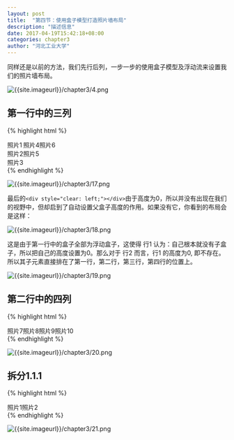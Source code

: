 ```yaml
---
layout: post
title:  "第四节：使用盒子模型打造照片墙布局"
description: "描述信息"
date: 2017-04-19T15:42:18+08:00
categories: chapter3
author: "河北工业大学"
---
```


同样还是以前的方法，我们先行后列，一步一步的使用盒子模型及浮动流来设置我们的照片墙布局。

![{{site.imageurl}}/chapter3/4.png]({{site.imageurl}}/chapter3/4.png)

## 第一行中的三列 
{% highlight html %}
        <!-- 行1 -->
        <div>
            <!-- 1.1 -->
            <div style="float:left;">
                <!-- 1.1.1 -->
                <div>
                    <!-- 1.1.1.1 -->
                    <div>照片1</div>
                    <!-- 1.1.1.2 -->
                    <div>照片2</div>
                </div>
                <!-- 1.1.2 -->
                <div>照片3</div>
            </div>
            <!-- 1.2 -->
            <div style="float:left;">
                <!-- 1.2.1 -->
                <div>照片4</div>
                <!-- 1.2.2 -->
                <div>照片5</div>
            </div>
            <!-- 1.3 -->
            <div style="float:left;">照片6</div>
            <!-- clear -->
            <div style="clear: left;"></div>
        </div>
{% endhighlight %}

![{{site.imageurl}}/chapter3/17.png]({{site.imageurl}}/chapter3/17.png)

最后的`<div style="clear: left;"></div>`由于高度为0，所以并没有出现在我们的视野中，但却启到了自动设置父盒子高度的作用。如果没有它，你看到的布局会是这样：

![{{site.imageurl}}/chapter3/18.png]({{site.imageurl}}/chapter3/18.png)

这是由于第一行中的盒子全部为浮动盒子，这使得 行1 认为：自己根本就没有子盒子，所以把自己的高度设置为0。那么对于 行2 而言，行1 的高度为0, 即不存在。所以其子元素直接排在了第一行，第二行，第三行，第四行的位置上。

![{{site.imageurl}}/chapter3/19.png]({{site.imageurl}}/chapter3/19.png)

## 第二行中的四列

{% highlight html %}
        <!-- 行2 -->
        <div>
            <!-- 2.1 -->
            <div style="float: left;">照片7</div>
            <!-- 2.2 -->
            <div style="float: left;">照片8</div>
            <!-- 2.3 -->
            <div style="float: left;">照片9</div>
            <!-- 2.4 -->
            <div style="float: left;">照片10</div>
            <!-- clear -->
            <div style="clear: left;"></div>
        </div>
{% endhighlight %}

![{{site.imageurl}}/chapter3/20.png]({{site.imageurl}}/chapter3/20.png)

## 拆分1.1.1
{% highlight html %}
                <!-- 1.1.1 -->
                <div>
                    <!-- 1.1.1.1 -->
                    <div style="float: left;">照片1</div>
                    <!-- 1.1.1.2 -->
                    <div style="float: left;">照片2</div>
                    <!-- clear -->
                    <div style="clear: left;"></div>
                </div>
{% endhighlight %}

![{{site.imageurl}}/chapter3/21.png]({{site.imageurl}}/chapter3/21.png)

